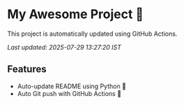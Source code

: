 # My Awesome Project 🚀

This project is automatically updated using GitHub Actions.

_Last updated: 2025-07-29 13:27:20 IST_

## Features
- Auto-update README using Python 🐍
- Auto Git push with GitHub Actions 🤖
